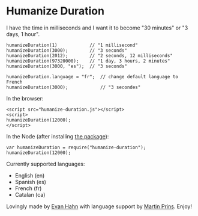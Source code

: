 Humanize Duration
=================

I have the time in milliseconds and I want it to become "30 minutes" or "3 days, 1 hour".

    humanizeDuration(1)            // "1 millisecond"
    humanizeDuration(3000);        // "3 seconds"
    humanizeDuration(2012);        // "2 seconds, 12 milliseconds"
    humanizeDuration(97320000);    // "1 day, 3 hours, 2 minutes"
    humanizeDuration(3000, "es");  // "3 seconds"

    humanizeDuration.language = "fr";  // change default language to French
    humanizeDuration(3000);            // "3 secondes"

In the browser:

    <script src="humanize-duration.js"></script>
    <script>
    humanizeDuration(12000);
    </script>

In the Node (after installing [the package](https://npmjs.org/package/humanize-duration)):

    var humanizeDuration = require("humanize-duration");
    humanizeDuration(12000);

Currently supported languages:

* English (en)
* Spanish (es)
* French (fr)
* Catalan (ca)

Lovingly made by [Evan Hahn](http://evanhahn.com/) with language support by [Martin Prins](http://thingsofgeek.com/). Enjoy!
